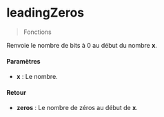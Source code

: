 # leadingZeros
> Fonctions

Renvoie le nombre de bits à 0 au début du nombre **x**.

#### Paramètres

- **x** : Le nombre.

#### Retour

- **zeros** : Le nombre de zéros au début de **x**.

